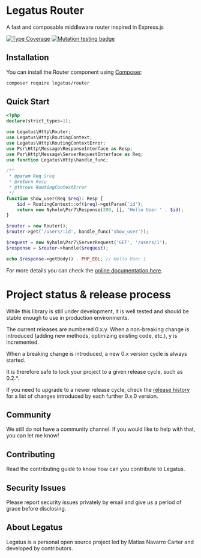 Legatus Router
==============

A fast and composable middleware router inspired in Express.js

[![Type Coverage](https://shepherd.dev/github/legatus-php/router/coverage.svg)](https://shepherd.dev/github/legatus-php/router)
[![Mutation testing badge](https://img.shields.io/endpoint?style=flat&url=https%3A%2F%2Fbadge-api.stryker-mutator.io%2Fgithub.com%2Flegatus-php%2Frouter%2Fmaster)](https://dashboard.stryker-mutator.io/reports/github.com/legatus-php/router/master)

## Installation
You can install the Router component using [Composer][composer]:

```bash
composer require legatus/router
```

## Quick Start

```php
<?php
declare(strict_types=1);

use Legatus\Http\Router;
use Legatus\Http\RoutingContext;
use Legatus\Http\RoutingContextError;
use Psr\Http\Message\ResponseInterface as Resp;
use Psr\Http\Message\ServerRequestInterface as Req;
use function Legatus\Http\handle_func;

/**
 * @param Req $req
 * @return Resp
 * @throws RoutingContextError
 */
function show_user(Req $req): Resp {
    $id = RoutingContext::of($req)->getParam('id');
    return new Nyholm\Psr7\Response(200, [], 'Hello User ' . $id);
}

$router = new Router();
$router->get('/users/:id', handle_func('show_user'));

$request = new Nyholm\Psr7\ServerRequest('GET', '/users/1');
$response = $router->handle($request);

echo $response->getBody() . PHP_EOL; // Hello User 1
```

For more details you can check the [online documentation here][docs].

# Project status & release process

While this library is still under development, it is well tested and should be stable enough to use in production environments.

The current releases are numbered 0.x.y. When a non-breaking change is introduced (adding new methods, optimizing existing code, etc.), y is incremented.

When a breaking change is introduced, a new 0.x version cycle is always started.

It is therefore safe to lock your project to a given release cycle, such as 0.2.*.

If you need to upgrade to a newer release cycle, check the [release history][releases] for a list of changes introduced by each further 0.x.0 version.

## Community
We still do not have a community channel. If you would like to help with that, you can let me know!

## Contributing
Read the contributing guide to know how can you contribute to Legatus.

## Security Issues
Please report security issues privately by email and give us a period of grace before disclosing.

## About Legatus
Legatus is a personal open source project led by Matías Navarro Carter and developed by contributors.

[composer]: https://getcomposer.org/
[docs]: https://legatus.dev/components/router
[releases]: https://github.com/legatus-php/router/releases